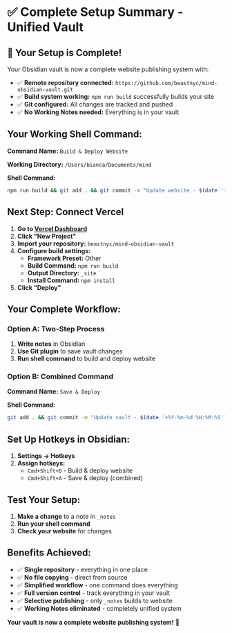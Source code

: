 # ✅ Complete Setup Summary - Unified Vault

## **🎉 Your Setup is Complete!**

Your Obsidian vault is now a complete website publishing system with:

- ✅ **Remote repository connected:** `https://github.com/beastnyc/mind-obsidian-vault.git`
- ✅ **Build system working:** `npm run build` successfully builds your site
- ✅ **Git configured:** All changes are tracked and pushed
- ✅ **No Working Notes needed:** Everything is in your vault

## **Your Working Shell Command:**

**Command Name:** `Build & Deploy Website`

**Working Directory:** `/Users/bianca/Documents/mind`

**Shell Command:**
```bash
npm run build && git add . && git commit -m "Update website - $(date '+%Y-%m-%d %H:%M:%S')" && git push origin main
```

## **Next Step: Connect Vercel**

1. **Go to [Vercel Dashboard](https://vercel.com/dashboard)**
2. **Click "New Project"**
3. **Import your repository:** `beastnyc/mind-obsidian-vault`
4. **Configure build settings:**
   - **Framework Preset:** Other
   - **Build Command:** `npm run build`
   - **Output Directory:** `_site`
   - **Install Command:** `npm install`
5. **Click "Deploy"**

## **Your Complete Workflow:**

### **Option A: Two-Step Process**
1. **Write notes** in Obsidian
2. **Use Git plugin** to save vault changes
3. **Run shell command** to build and deploy website

### **Option B: Combined Command**
**Command Name:** `Save & Deploy`

**Shell Command:**
```bash
git add . && git commit -m "Update vault - $(date '+%Y-%m-%d %H:%M:%S')" && git push origin main && npm run build && git add . && git commit -m "Update website - $(date '+%Y-%m-%d %H:%M:%S')" && git push origin main
```

## **Set Up Hotkeys in Obsidian:**
1. **Settings → Hotkeys**
2. **Assign hotkeys:**
   - `Cmd+Shift+D` - Build & deploy website
   - `Cmd+Shift+A` - Save & deploy (combined)

## **Test Your Setup:**
1. **Make a change** to a note in `_notes`
2. **Run your shell command**
3. **Check your website** for changes

## **Benefits Achieved:**
- ✅ **Single repository** - everything in one place
- ✅ **No file copying** - direct from source
- ✅ **Simplified workflow** - one command does everything
- ✅ **Full version control** - track everything in your vault
- ✅ **Selective publishing** - only `_notes` builds to website
- ✅ **Working Notes eliminated** - completely unified system

**Your vault is now a complete website publishing system!** 🚀


